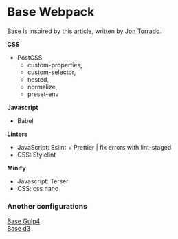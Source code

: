 # Base Webpack

Base is inspired by this [article](https://medium.com/@jontorrado/working-with-webpack-4-es6-postcss-with-preset-env-and-more-93b3d77db7b2), written by [Jon Torrado](https://twitter.com/jontorrado).

**CSS**
  * PostCSS
    * custom-properties,   
    * custom-selector,   
    * nested,   
    * normalize,   
    * preset-env   
        
**Javascript** 
  * Babel

**Linters**   
  * JavaScript: Eslint + Prettier | fix errors with lint-staged   
  * CSS: Stylelint   
    
**Minify**  
  * Javascript: Terser   
  * CSS: css nano   


### Another configurations

[Base Gulp4](https://github.com/jorgeatgu/base)   
[Base d3](https://github.com/jorgeatgu/base-d3)   
